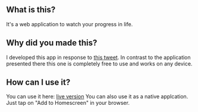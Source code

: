 ## What is this?
It's a web application to watch your progress in life.

## Why did you made this?
I developed this app in response to [this tweet](https://twitter.com/year_progress/status/1064428060135604225).
In contrast to the application presented there this one is completely free to use and works on any device. 

## How can I use it?
You can use it here: [live version](https://ivankorolenko.com/projects/life-progress-app/)
You can also use it as a native applcation. Just tap on "Add to Homescreen" in your browser.
